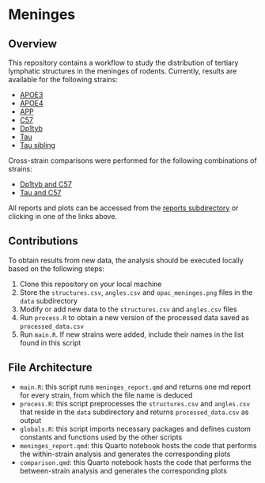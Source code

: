# Meninges

## Overview

This repository contains a workflow to study the distribution of tertiary lymphatic structures in
the meninges of rodents. Currently, results are available for the following strains:

- [APOE3](https://github.com/The-Okun-Lab/meninges/blob/master/reports/APOE3.md)
- [APOE4](https://github.com/The-Okun-Lab/meninges/blob/master/reports/APOE4.md)
- [APP](https://github.com/The-Okun-Lab/meninges/blob/master/reports/APP.md)
- [C57](https://github.com/RiboRings/meninges/blob/master/reports/C57.md)
- [Dp1tyb](https://github.com/The-Okun-Lab/meninges/blob/master/reports/Dp1tyb.md)
- [Tau](https://github.com/The-Okun-Lab/meninges/blob/master/reports/Tau.md)
- [Tau sibling](https://github.com/The-Okun-Lab/meninges/blob/master/reports/Tau_sibling.md)

Cross-strain comparisons were performed for the following combinations of strains:

- [Dp1tyb and C57](https://github.com/The-Okun-Lab/meninges/blob/master/reports/Dp1tyb_C57.md)
- [Tau and C57](https://github.com/The-Okun-Lab/meninges/blob/master/reports/Tau_C57.md)

All reports and plots can be accessed from the
[reports subdirectory](https://github.com/The-Okun-Lab/meninges/tree/master/reports) or clicking
in one of the links above.

## Contributions

To obtain results from new data, the analysis should be executed locally based
on the following steps:

1. Clone this repository on your local machine
2. Store the `structures.csv`, `angles.csv` and `opac_meninges.png` files in
   the `data` subdirectory
3. Modify or add new data to the `structures.csv` and `angles.csv` files
4. Run `process.R` to obtain a new version of the processed data saved as
   `processed_data.csv`
5. Run `main.R`. If new strains were added, include their names in the list
   found in this script

## File Architecture

- `main.R`: this script runs `meninges_report.qmd` and returns one md report
  for every strain, from which the file name is deduced
- `process.R`: this script preprocesses the `structures.csv` and `angles.csv`
  that reside in the `data` subdirectory and returns `processed_data.csv` as
  output
- `globals.R`: this script imports necessary packages and defines custom
  constants and functions used by the other scripts
- `meninges_report.qmd`: this Quarto notebook hosts the code that performs
  the within-strain analysis and generates the corresponding plots
- `comparison.qmd`: this Quarto notebook hosts the code that performs the
  between-strain analysis and generates the corresponding plots
